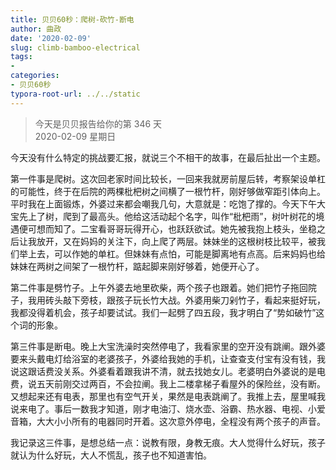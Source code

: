```yaml
---
title: 贝贝60秒：爬树-砍竹-断电 
author: 曲政
date: '2020-02-09'
slug: climb-bamboo-electrical
tags:
- 
categories:
- 贝贝60秒
typora-root-url: ../../static
---
```

> 今天是贝贝报告给你的第 346 天   
> 2020-02-09 星期日 

今天没有什么特定的挑战要汇报，就说三个不相干的故事，在最后扯出一个主题。

第一件事是爬树。这次回老家时间比较长，一回来我就房前屋后转，考察架设单杠的可能性，终于在后院的两棵枇杷树之间横了一根竹杆，刚好够做窄距引体向上。平时我在上面锻炼，外婆过来都会嘲我几句，大意就是：吃饱了撑的。今天下午大宝先上了树，爬到了最高头。他给这活动起个名字，叫作“枇杷雨”，树叶树花的境遇便可想而知了。二宝看哥哥玩得开心，也跃跃欲试。她先被我抱上枝头，坐稳之后让我放开，又在妈妈的关注下，向上爬了两层。妹妹坐的这根树枝比较平，被我们举上去，可以作她的单杠。但妹妹有点怕，可能是脚离地有点高。后来妈妈也给妹妹在两树之间架了一根竹杆，踮起脚来刚好够着，她便开心了。

第二件事是劈竹子。上午外婆去地里砍柴，两个孩子也跟着。她们把竹子拖回院子，我用砖头敲下旁枝，跟孩子玩长竹大战。外婆用柴刀剁竹子，看起来挺好玩，我都没得着机会，孩子却要试试。我们一起劈了四五段，我才明白了“势如破竹”这个词的形象。

第三件事是断电。晚上大宝洗澡时突然停电了，我看家里的空开没有跳阐。跟外婆要来头戴电灯给浴室的老婆孩子，外婆给我她的手机，让查查支付宝有没有钱，我说这跟话费没关系。外婆看着跟我讲不清，就去找她女儿。老婆明白外婆说的是电费，说五天前刚交过两百，不会拉阐。我上二楼拿梯子看屋外的保险丝，没有断。又想起来还有电表，那里也有空气开关，果然是电表跳阐了。我推上去，屋里喊我说来电了。事后一数我才知道，刚才电油汀、烧水壶、浴霸、热水器、电视、小爱音箱，大大小小所有的电器同时开着。这次意外停电，全程没有两个孩子的声音。

我记录这三件事，是想总结一点：说教有限，身教无痕。大人觉得什么好玩，孩子就认为什么好玩，大人不慌乱，孩子也不知道害怕。

